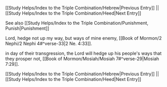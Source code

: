 [[Study Helps/Index to the Triple Combination/Hebrew|Previous Entry]]  ||  [[Study Helps/Index to the Triple Combination/Heed|Next Entry]]

 See also [[Study Helps/Index to the Triple Combination/Punishment, Punish|Punishment]]

 Lord, hedge not up my way, but ways of mine enemy, [[Book of Mormon/2 Nephi/2 Nephi 4#^verse-33|2 Ne. 4:33]].

 in day of their transgression, the Lord will hedge up his people's ways that they prosper not, [[Book of Mormon/Mosiah/Mosiah 7#^verse-29|Mosiah 7:29]].

[[Study Helps/Index to the Triple Combination/Hebrew|Previous Entry]]  ||  [[Study Helps/Index to the Triple Combination/Heed|Next Entry]]